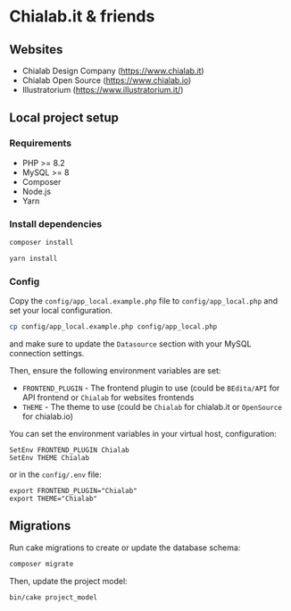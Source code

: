 # Chialab.it & friends

## Websites

* Chialab Design Company (https://www.chialab.it)
* Chialab Open Source (https://www.chialab.io)
* Illustratorium (https://www.illustratorium.it/)

## Local project setup

### Requirements

* PHP >= 8.2
* MySQL >= 8
* Composer
* Node.js
* Yarn

### Install dependencies

```bash
composer install
```

```bash
yarn install
```

### Config

Copy the `config/app_local.example.php` file to `config/app_local.php` and set your local configuration.

```bash
cp config/app_local.example.php config/app_local.php
```

and make sure to update the `Datasource` section with your MySQL connection settings.

Then, ensure the following environment variables are set:

* `FRONTEND_PLUGIN` - The frontend plugin to use (could be `BEdita/API` for API frontend or `Chialab` for websites frontends
* `THEME` - The theme to use (could be `Chialab` for chialab.it or `OpenSource` for chialab.io)

You can set the environment variables in your virtual host, configuration:

```
SetEnv FRONTEND_PLUGIN Chialab
SetEnv THEME Chialab
```

or in the `config/.env` file:

```
export FRONTEND_PLUGIN="Chialab"
export THEME="Chialab"
```

## Migrations

Run cake migrations to create or update the database schema:

```bash
composer migrate
```

Then, update the project model:

```bash
bin/cake project_model
```
